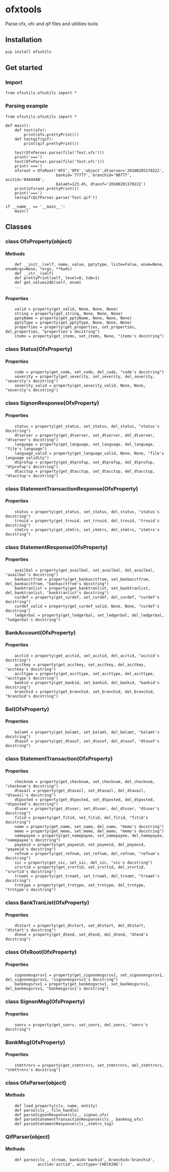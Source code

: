 # ofxtools
Parse ofx, ofc and qif files and utilities tools

## Installation

```bash
pip install ofxutils
```
## Get started

### Import

```
from ofxutils.ofxutils import *
```
### Parsing example

```
from ofxutils.ofxutils import *

def main():
    def test(ofx):
        print(ofx.prettyPrint())
    def testqif(qif):
        print(qif.prettyPrint())

    test(OfxParser.parse(file('Test.ofx')))  
    print('===')
    test(OfxParser.parse(file('Test.ofc')))
    print('===')
    ofxroot = OfxRoot('OFX','OFX','object',dtserver='20100205170222',
                      bankid='77777', branchid='00777', acctid='044444B',
                      balamt=123.45, dtasof='20100201170222')
    print(ofxroot.prettyPrint())
    print('===')
    testqif(QifParser.parse('Test.qif'))  

if __name__ == '__main__': 
    main()
```

## Classes

### class OfxProperty(object)

#### Methods

```
    def __init__(self, name, value, pptytype, liste=False, enum=None, enumArgs=None, *args, **kwds)
    def __str__(self)
    def prettyPrint(self, level=0, tab=1)
    def get_values2db(self, enum)
    ...
```

#### Properties

```
    valid = property(get_valid, None, None, None)
    string = property(get_string, None, None, None)
    pptyName = property(get_pptyName, None, None, None)
    pptyType = property(get_pptyType, None, None, None)
    properties = property(get_properties, set_properties, del_properties, "properties's docstring")
    items = property(get_items, set_items, None, "items's docstring")
```

### class Status(OfxProperty)

#### Properties

```
    code = property(get_code, set_code, del_code, "code's docstring")
    severity = property(get_severity, set_severity, del_severity, "severity's docstring")
    severity_valid = property(get_severity_valid, None, None, "severity's docstring")
```

### class SignonResponse(OfxProperty)

#### Properties

```
    status = property(get_status, set_status, del_status, "status's docstring")
    dtserver = property(get_dtserver, set_dtserver, del_dtserver, "dtserver's docstring")
    language = property(get_language, set_language, del_language, "file's language")
    language_valid = property(get_language_valid, None, None, "file's language validity")
    dtprofup = property(get_dtprofup, set_dtprofup, del_dtprofup, "dtprofup's docstring")
    dtacctup = property(get_dtacctup, set_dtacctup, del_dtacctup, "dtacctup's docstring")
```

### class StatementTransactionResponse(OfxProperty)

#### Properties

```
    status = property(get_status, set_status, del_status, "status's docstring")
    trnuid = property(get_trnuid, set_trnuid, del_trnuid, "trnuid's docstring")
    stmtrs = property(get_stmtrs, set_stmtrs, del_stmtrs, "stmtrs's docstring")
```

### class StatementResponse(OfxProperty)

#### Properties

```
    availbal = property(get_availbal, set_availbal, del_availbal, "availbal's docstring")
    bankacctfrom = property(get_bankacctfrom, set_bankacctfrom, del_bankacctfrom, "bankacctfrom's docstring")
    banktranlist = property(get_banktranlist, set_banktranlist, del_banktranlist, "banktranlist's docstring")
    curdef = property(get_curdef, set_curdef, del_curdef, "curdef's docstring")
    curdef_valid = property(get_curdef_valid, None, None, "curdef's docstring")
    ledgerbal = property(get_ledgerbal, set_ledgerbal, del_ledgerbal, "ledgerbal's docstring")
```

### BankAccount(OfxProperty)

#### Properties

```
    acctid = property(get_acctid, set_acctid, del_acctid, "acctid's docstring")
    acctkey = property(get_acctkey, set_acctkey, del_acctkey, "acctkey's docstring")
    accttype = property(get_accttype, set_accttype, del_accttype, "accttype's docstring")
    bankid = property(get_bankid, set_bankid, del_bankid, "bankid's docstring")
    branchid = property(get_branchid, set_branchid, del_branchid, "branchid's docstring")
```

### Bal(OfxProperty)

#### Properties

```
    balamt = property(get_balamt, set_balamt, del_balamt, "balamt's docstring")
    dtasof = property(get_dtasof, set_dtasof, del_dtasof, "dtasof's docstring")
```

### class StatementTransaction(OfxProperty)

#### Properties

```
    checknum = property(get_checknum, set_checknum, del_checknum, "checknum's docstring")
    dtavail = property(get_dtavail, set_dtavail, del_dtavail, "dtavail's docstring")
    dtposted = property(get_dtposted, set_dtposted, del_dtposted, "dtposted's docstring")
    dtuser = property(get_dtuser, set_dtuser, del_dtuser, "dtuser's docstring")
    fitid = property(get_fitid, set_fitid, del_fitid, "fitid's docstring")
    name = property(get_name, set_name, del_name, "memo's docstring")
    memo = property(get_memo, set_memo, del_memo, "memo's docstring")
    namepayee = property(get_namepayee, set_namepayee, del_namepayee, "namepayee's docstring")
    payeeid = property(get_payeeid, set_payeeid, del_payeeid, "payeeid's docstring")
    refnum = property(get_refnum, set_refnum, del_refnum, "refnum's docstring")
    sic = property(get_sic, set_sic, del_sic, "sic's docstring")
    srvrtid = property(get_srvrtid, set_srvrtid, del_srvrtid, "srvrtid's docstring")
    trnamt = property(get_trnamt, set_trnamt, del_trnamt, "trnamt's docstring")
    trntype = property(get_trntype, set_trntype, del_trntype, "trntype's docstring")
```

### class BankTranList(OfxProperty)

#### Properties

```
    dtstart = property(get_dtstart, set_dtstart, del_dtstart, "dtstart's docstring")
    dtend = property(get_dtend, set_dtend, del_dtend, "dtend's docstring")
```

### class OfxRoot(OfxProperty)

#### Properties

```
    signonmsgsrsv1 = property(get_signonmsgsrsv1, set_signonmsgsrsv1, del_signonmsgsrsv1, "signonmsgsrsv1's docstring")
    bankmsgsrsv1 = property(get_bankmsgsrsv1, set_bankmsgsrsv1, del_bankmsgsrsv1, "bankmsgsrsv1's docstring")
```

### class SignonMsg(OfxProperty)

#### Properties

```
    sonrs = property(get_sonrs, set_sonrs, del_sonrs, "sonrs's docstring")
```

### BankMsg(OfxProperty)

#### Properties

```
    stmttrnrs = property(get_stmttrnrs, set_stmttrnrs, del_stmttrnrs, "stmttrnrs's docstring")
```

### class OfxParser(object)

#### Methods

```
    def load_property(cls, name, entity)
    def parse(cls_, file_handle)
    def parseSignonResponse(cls_, signon_ofx)
    def parseStatementTransactionResponse(cls_, bankmsg_ofx)
    def parseStatementResponse(cls_,stmtrs_tag)
```

### QifParser(object)

#### Methods

```
    def parse(cls_, stream, bankid='bankid', branchid='branchid',
              acctid='acctid', accttype='CHECKING')
```
    
    
   
